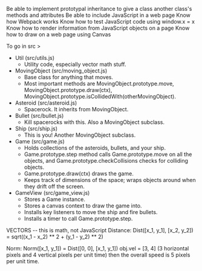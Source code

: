 Be able to implement prototypal inheritance to give a class another class's methods and attributes
Be able to include JavaScript in a web page
Know how Webpack works
Know how to test JavaScript code using window.x = x
Know how to render information from JavaScript objects on a page
Know how to draw on a web page using Canvas

To go in src >
- Util (src/utils.js)
    - Utility code, especially vector math stuff.
- MovingObject (src/moving_object.js)
    - Base class for anything that moves.
    - Most important methods are MovingObject.prototype.move, MovingObject.prototype.draw(ctx), MovingObject.prototype.isCollidedWith(otherMovingObject).
- Asteroid (src/asteroid.js)
    - Spacerock. It inherits from MovingObject.
- Bullet (src/bullet.js)
    - Kill spacerocks with this. Also a MovingObject subclass.
- Ship (src/ship.js)
    - This is you! Another MovingObject subclass.
- Game (src/game.js)
    - Holds collections of the asteroids, bullets, and your ship.
    - Game.prototype.step method calls Game.prototype.move on all the objects, and Game.prototype.checkCollisions checks for colliding objects.
    - Game.prototype.draw(ctx) draws the game.
    - Keeps track of dimensions of the space; wraps objects around when they drift off the screen.
- GameView (src/game_view.js)
    - Stores a Game instance.
    - Stores a canvas context to draw the game into.
    - Installs key listeners to move the ship and fire bullets.
    - Installs a timer to call Game.prototype.step.


VECTORS -- this is math, not JavaScript
Distance: 
Dist([x_1, y_1], [x_2, y_2]) = sqrt((x_1 - x_2) ** 2 + (y_1 - y_2) ** 2)

Norm: 
Norm([x_1, y_1]) = Dist([0, 0], [x_1, y_1])
obj.vel = [3, 4] (3 horizontal pixels and 4 vertical pixels per unit time) then the overall speed is 5 pixels per unit time.
